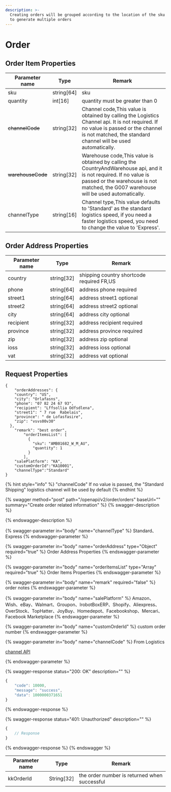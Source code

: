 ```yaml
---
description: >-
  Creating orders will be grouped according to the location of the sku warehouse
  to generate multiple orders
---
```


# Order

## Order Item  Properties <a href="#response-parameter" id="response-parameter"></a>

| Parameter name    | Type        | Remark                                                                                                                                                                                                      |
| ----------------- | ----------- | ----------------------------------------------------------------------------------------------------------------------------------------------------------------------------------------------------------- |
| sku               | string\[64] | sku                                                                                                                                                                                                         |
| quantity          | int\[16]    | quantity must be greater than 0                                                                                                                                                                             |
| ~~channelCode~~   | string\[32] | Channel code,This value is obtained by calling the Logistics Channel api. It is not required. If no value is passed or the channel is not matched, the standard channel will be used automatically.         |
| ~~warehouseCode~~ | string\[32] | Warehouse code,This value is obtained by calling the CountryAndWarehouse api, and it is not required. If no value is passed or the warehouse is not matched, the G007 warehouse will be used automatically. |
| channelType       | string\[16] | Channel type,This value defaults to 'Standard' as the standard logistics speed, if you need a faster logistics speed, you need to change the value to 'Express'.                                            |

## Order Address Properties <a href="#response-parameter" id="response-parameter"></a>

| Parameter name | Type        | Remark                                    |
| -------------- | ----------- | ----------------------------------------- |
| country        | string\[32] | shipping country shortcode required FR,US |
| phone          | string\[64] | address phone required                    |
| street1        | string\[64] | address street1 optional                  |
| street2        | string\[64] | address street2 optional                  |
| city           | string\[64] | address city optional                     |
| recipient      | string\[32] | address recipient required                |
| province       | string\[32] | address province required                 |
| zip            | string\[32] | address zip optional                      |
| ioss           | string\[32] | address ioss optional                     |
| vat            | string\[32] | address vat optional                      |

## Request Properties <a href="#response-parameter" id="response-parameter"></a>

```
{
    "orderAddresses": {
    "country": "US",
    "city": "Orlafasns",
    "phone": "07 82 24 67 93",
    "recipient": "Lffsollia Odfsdlena",
    "street1": " 7 rue  Rabelais",
    "province": " de Lofasfasire",
    "zip": "vsvs00v30"
  },
    "remark": "best order",
        "orderItemsList": [
          {
            "sku": "AMB01682_W_M_AU",
            "quantity": 1
          }
        ],
    "salePlatform": "KA",
    "customOrderId":"KA10001",
    "channelType":"Standard"
}
```

{% hint style="info" %}
"channelCode" If no value is passed, the "Standard Shipping" logistics channel will be used by default
{% endhint %}

{% swagger method="post" path="/openapi/v2/order/orders" baseUrl="" summary="Create order related information" %}
{% swagger-description %}

{% endswagger-description %}

{% swagger-parameter in="body" name="channelType" %}
Standard、Express
{% endswagger-parameter %}

{% swagger-parameter in="body" name="orderAddress" type="Object" required="true" %}
Order Address Properties
{% endswagger-parameter %}

{% swagger-parameter in="body" name="orderItemsList" type="Array" required="true" %}
Order Items Properties
{% endswagger-parameter %}

{% swagger-parameter in="body" name="remark" required="false" %}
order notes
{% endswagger-parameter %}

{% swagger-parameter in="body" name="salePlatform" %}
Amazon、Wish、eBay、Walmart、Groupon、IrobotBoxERP、Shopify、Aliexpress、OverStock、TopHatter、JoyBuy、Homedepot、Facebookshop、Mercari、Facebook Marketplace
{% endswagger-parameter %}

{% swagger-parameter in="body" name="customOrderId" %}
custom order number
{% endswagger-parameter %}

{% swagger-parameter in="body" name="channelCode" %}
From Logistics 

[channel API ](../order/channel.md#response-parameter-2)


{% endswagger-parameter %}

{% swagger-response status="200: OK" description="" %}
```javascript
{
    "code": 10000,
    "message": "success",
    "data": 1000000371651
}
```
{% endswagger-response %}

{% swagger-response status="401: Unauthorized" description="" %}
```javascript
{
    // Response
}
```
{% endswagger-response %}
{% endswagger %}

| Parameter name | Type        | Remark                                       |
| -------------- | ----------- | -------------------------------------------- |
| kkOrderId      | String\[32] | the order number is returned when successful |
